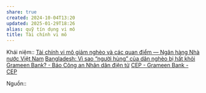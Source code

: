 ```yaml
---
share: true
created: 2024-10-04T13:20
updated: 2025-01-29T18:26
alias: quỹ tín dụng vi mô
title: Tài chính vi mô
---
```

Khái niệm:: 
[Tài chính vi mô giảm nghèo và các quan điểm — Ngân hàng Nhà nước Việt Nam](https://sbv.gov.vn/webcenter/portal/vi/menu/rm/apph/tcnh/tcnh_chitiet?dDocName=SBV245209&p=29&_afrLoop=3549097939259755#%40%3F_afrLoop%3D3549097939259755%26centerWidth%3D80%2525%26dDocName%3DSBV245209%26leftWidth%3D20%2525%26p%3D29%26rightWidth%3D0%2525%26showFooter%3Dfalse%26showHeader%3Dfalse%26_adf.ctrl-state%3D10s1q03l10_4)
[Bangladesh: Vì sao “người hùng” của dân nghèo bị hất khỏi Grameen Bank? - Báo Công an Nhân dân điện tử](https://cand.com.vn/Kinh-te-Van-hoa-The-Thao/Bangladesh-Vi-sao-nguoi-hung-cua-dan-ngheo-bi-hat-khoi-Grameen-Bank-i300748/)
[CEP - Grameen Bank - CEP](https://cep.org.vn/vt_doi_tac/cep-grameen-bank/)


Nguồn:: 

